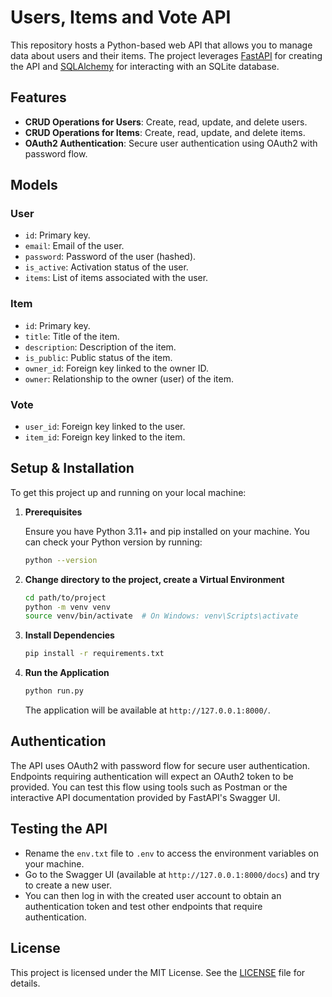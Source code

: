 # Users, Items and Vote API

This repository hosts a Python-based web API that allows you to manage data about users and their items. The project leverages [FastAPI](https://fastapi.tiangolo.com/) for creating the API and [SQLAlchemy](https://www.sqlalchemy.org/) for interacting with an SQLite database.

## Features

- **CRUD Operations for Users**: Create, read, update, and delete users.
- **CRUD Operations for Items**: Create, read, update, and delete items.
- **OAuth2 Authentication**: Secure user authentication using OAuth2 with password flow.

## Models

### User

- `id`: Primary key.
- `email`: Email of the user.
- `password`: Password of the user (hashed).
- `is_active`: Activation status of the user.
- `items`: List of items associated with the user.

### Item

- `id`: Primary key.
- `title`: Title of the item.
- `description`: Description of the item.
- `is_public`: Public status of the item.
- `owner_id`: Foreign key linked to the owner ID.
- `owner`: Relationship to the owner (user) of the item.

### Vote

- `user_id`: Foreign key linked to the user.
- `item_id`: Foreign key linked to the item.

## Setup & Installation

To get this project up and running on your local machine:

1. **Prerequisites**

   Ensure you have Python 3.11+ and pip installed on your machine. You can check your Python version by running:

   ```sh
   python --version
   ```

2. **Change directory to the project, create a Virtual Environment**

   ```sh
   cd path/to/project
   python -m venv venv
   source venv/bin/activate  # On Windows: venv\Scripts\activate
   ```

3. **Install Dependencies**

   ```sh
   pip install -r requirements.txt
   ```

4. **Run the Application**

   ```sh
   python run.py
   ```

   The application will be available at `http://127.0.0.1:8000/`.

## Authentication

The API uses OAuth2 with password flow for secure user authentication. Endpoints requiring authentication will expect an OAuth2 token to be provided. You can test this flow using tools such as Postman or the interactive API documentation provided by FastAPI's Swagger UI.

## Testing the API

- Rename the `env.txt` file to `.env` to access the environment variables on your machine.
- Go to the Swagger UI (available at `http://127.0.0.1:8000/docs`) and try to create a new user.
- You can then log in with the created user account to obtain an authentication token and test other endpoints that require authentication.

## License

This project is licensed under the MIT License. See the [LICENSE](LICENSE) file for details.
